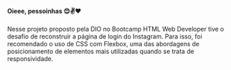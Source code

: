 #### Oieee, pessoinhas 😊✌❤



Nesse projeto  proposto pela DIO no Bootcamp HTML Web Developer tive o desafio de reconstruir a página de login do Instagram. Para isso, foi recomendado o uso de CSS com Flexbox, uma das abordagens de posicionamento de elementos mais utilizadas quando se trata de responsividade. 

